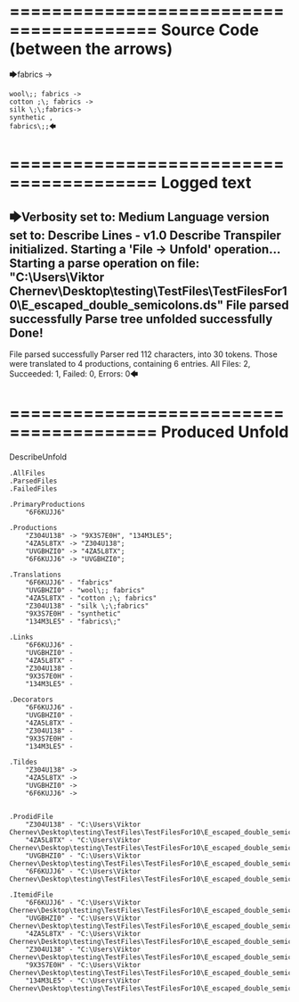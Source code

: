 ========================================
Source Code (between the arrows)
========================================

🡆fabrics ->

	wool\;; fabrics ->
	cotton ;\; fabrics ->
	silk \;\;fabrics->
	synthetic ,
	fabrics\;;🡄

========================================
Logged text
========================================

🡆Verbosity set to: Medium
Language version set to: Describe Lines - v1.0
Describe Transpiler initialized.
Starting a 'File -> Unfold' operation...
Starting a parse operation on file: "C:\Users\Viktor Chernev\Desktop\testing\TestFiles\TestFilesFor10\E_escaped_double_semicolons.ds"
File parsed successfully
Parse tree unfolded successfully
Done!
------------------------
File parsed successfully
Parser red 112 characters, into 30 tokens.
Those were translated to 4 productions, containing 6 entries.
All Files: 2, Succeeded: 1, Failed: 0, Errors: 0🡄

========================================
Produced Unfold
========================================

DescribeUnfold

    .AllFiles
    .ParsedFiles
    .FailedFiles

    .PrimaryProductions
        "6F6KUJJ6" 

    .Productions
        "Z304U138" -> "9X3S7E0H", "134M3LE5";
        "4ZA5L8TX" -> "Z304U138";
        "UVGBHZI0" -> "4ZA5L8TX";
        "6F6KUJJ6" -> "UVGBHZI0";

    .Translations
        "6F6KUJJ6" - "fabrics"
        "UVGBHZI0" - "wool\;; fabrics"
        "4ZA5L8TX" - "cotton ;\; fabrics"
        "Z304U138" - "silk \;\;fabrics"
        "9X3S7E0H" - "synthetic"
        "134M3LE5" - "fabrics\;"

    .Links
        "6F6KUJJ6" - 
        "UVGBHZI0" - 
        "4ZA5L8TX" - 
        "Z304U138" - 
        "9X3S7E0H" - 
        "134M3LE5" - 

    .Decorators
        "6F6KUJJ6" - 
        "UVGBHZI0" - 
        "4ZA5L8TX" - 
        "Z304U138" - 
        "9X3S7E0H" - 
        "134M3LE5" - 

    .Tildes
        "Z304U138" -> 
        "4ZA5L8TX" -> 
        "UVGBHZI0" -> 
        "6F6KUJJ6" -> 


    .ProdidFile
        "Z304U138" - "C:\Users\Viktor Chernev\Desktop\testing\TestFiles\TestFilesFor10\E_escaped_double_semicolons.ds"
        "4ZA5L8TX" - "C:\Users\Viktor Chernev\Desktop\testing\TestFiles\TestFilesFor10\E_escaped_double_semicolons.ds"
        "UVGBHZI0" - "C:\Users\Viktor Chernev\Desktop\testing\TestFiles\TestFilesFor10\E_escaped_double_semicolons.ds"
        "6F6KUJJ6" - "C:\Users\Viktor Chernev\Desktop\testing\TestFiles\TestFilesFor10\E_escaped_double_semicolons.ds"

    .ItemidFile
        "6F6KUJJ6" - "C:\Users\Viktor Chernev\Desktop\testing\TestFiles\TestFilesFor10\E_escaped_double_semicolons.ds"
        "UVGBHZI0" - "C:\Users\Viktor Chernev\Desktop\testing\TestFiles\TestFilesFor10\E_escaped_double_semicolons.ds"
        "4ZA5L8TX" - "C:\Users\Viktor Chernev\Desktop\testing\TestFiles\TestFilesFor10\E_escaped_double_semicolons.ds"
        "Z304U138" - "C:\Users\Viktor Chernev\Desktop\testing\TestFiles\TestFilesFor10\E_escaped_double_semicolons.ds"
        "9X3S7E0H" - "C:\Users\Viktor Chernev\Desktop\testing\TestFiles\TestFilesFor10\E_escaped_double_semicolons.ds"
        "134M3LE5" - "C:\Users\Viktor Chernev\Desktop\testing\TestFiles\TestFilesFor10\E_escaped_double_semicolons.ds"

